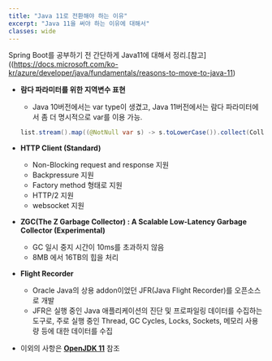 ```yaml
---
title: "Java 11로 전환해야 하는 이유"
excerpt: "Java 11을 써야 하는 이유에 대해서"
classes: wide
---
```


Spring Boot를 공부하기 전 간단하게 Java11에 대해서 정리.[참고]((https://docs.microsoft.com/ko-kr/azure/developer/java/fundamentals/reasons-to-move-to-java-11)  

* **람다 파라미터를 위한 지역변수 표현**  
  - Java 10버전에서는 var type이 생겼고, Java 11버전에서는 람다 파라미터에서 좀 더 명시적으로 var를 이용 가능.  
  ```java  
  list.stream().map((@NotNull var s) -> s.toLowerCase()).collect(Collectors.toList());
  ```  
* **HTTP Client (Standard)**  
  - Non-Blocking request and response 지원  
  - Backpressure 지원  
  - Factory method 형태로 지원  
  - HTTP/2 지원  
  - websocket 지원  
    
* **ZGC(The Z Garbage Collector) : A Scalable Low-Latency Garbage Collector (Experimental)**  
  - GC 일시 중지 시간이 10ms를 초과하지 않음  
  - 8MB 에서 16TB의 힙을 처리  
  
* **Flight Recorder**  
  - Oracle Java의 상용 addon이었던 JFR(Java Flight Recorder)를 오픈소스로 개발  
  - JFR은 실행 중인 Java 애플리케이션의 진단 및 프로파일링 데이터를 수집하는 도구로, 주로 실행 중인 Thread, GC Cycles, Locks, Sockets, 메모리 사용량 등에 대한 데이터를 수집

* 이외의 사항은 **[OpenJDK 11](http://openjdk.java.net/projects/jdk/11/)** 참조
